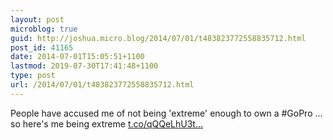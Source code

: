 ```yaml
---
layout: post
microblog: true
guid: http://joshua.micro.blog/2014/07/01/t483823772558835712.html
post_id: 41165
date: 2014-07-01T15:05:51+1100
lastmod: 2019-07-30T17:41:48+1100
type: post
url: /2014/07/01/t483823772558835712.html
---
```

People have accused me of not being 'extreme' enough to own a #GoPro ... so here's me being extreme [t.co/qQQeLhU3t...](http://t.co/qQQeLhU3t9)
